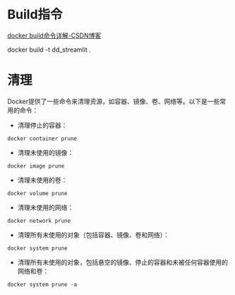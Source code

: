 # Build指令
[docker build命令详解-CSDN博客](https://blog.csdn.net/Mantou023/article/details/135008936)

docker build -t dd_streamlit .

# 清理
Docker提供了一些命令来清理资源，如容器、镜像、卷、网络等。以下是一些常用的命令：

- 清理停止的容器：

```
docker container prune
```

- 清理未使用的镜像：

```
docker image prune
```



- 清理未使用的卷：

```
docker volume prune
```

- 清理未使用的网络：

```
docker network prune
```

- 清理所有未使用的对象（包括容器、镜像、卷和网络）：

```
docker system prune
```

- 清理所有未使用的对象，包括悬空的镜像、停止的容器和未被任何容器使用的网络和卷：

```
docker system prune -a
```

